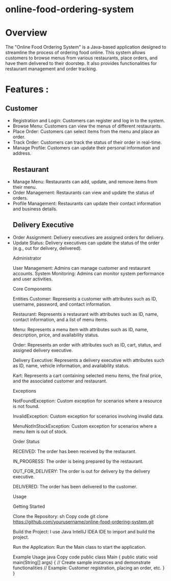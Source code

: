 # online-food-ordering-system

# Overview

The "Online Food Ordering System" is a Java-based application designed to streamline the process of ordering food online. This system allows customers to browse menus from various restaurants, place orders, and have them delivered to their doorstep. It also provides functionalities for restaurant management and order tracking.


# Features :

## Customer
<ul>
<li> Registration and Login: Customers can register and log in to the system.</li>
<li> Browse Menu: Customers can view the menus of different restaurants.</li>
<li> Place Order: Customers can select items from the menu and place an order.</li>
<li> Track Order: Customers can track the status of their order in real-time.</li>
<li> Manage Profile: Customers can update their personal information and address.</li>

## Restaurant

<li>Manage Menu: Restaurants can add, update, and remove items from their menu.</li>
<li>Order Management: Restaurants can view and update the status of orders.</li>
<li>Profile Management: Restaurants can update their contact information and business details.</li>

## Delivery Executive

<li>Order Assignment: Delivery executives are assigned orders for delivery.</li>
<li>Update Status: Delivery executives can update the status of the order (e.g., out for delivery, delivered).</li>

Administrator

User Management: Admins can manage customer and restaurant accounts.
System Monitoring: Admins can monitor system performance and user activities.


Core Components

Entities
Customer: Represents a customer with attributes such as ID, username, password, and contact information.

Restaurant: Represents a restaurant with attributes such as ID, name, contact information, and a list of menu items.

Menu: Represents a menu item with attributes such as ID, name, description, price, and availability status.

Order: Represents an order with attributes such as ID, cart, status, and assigned delivery executive.

Delivery Executive: Represents a delivery executive with attributes such as ID, name, vehicle information, and availability status.

Kart: Represents a cart containing selected menu items, the final price, and the associated customer and restaurant.


Exceptions

NotFoundException: Custom exception for scenarios where a resource is not found.

InvalidException: Custom exception for scenarios involving invalid data.

MenuNotInStockException: Custom exception for scenarios where a menu item is out of stock.


Order Status

RECEIVED: The order has been received by the restaurant.

IN_PROGRESS: The order is being prepared by the restaurant.

OUT_FOR_DELIVERY: The order is out for delivery by the delivery executive.

DELIVERED: The order has been delivered to the customer.


Usage

Getting Started

Clone the Repository:
sh
Copy code
git clone https://github.com/yourusername/online-food-ordering-system.git

Build the Project:
I use Java IntelliJ IDEA IDE to import and build the project.

Run the Application:
Run the Main class to start the application.

Example Usage
java
Copy code
public class Main {
public static void main(String[] args) {
// Create sample instances and demonstrate functionalities
// Example: Customer registration, placing an order, etc.
}
}
